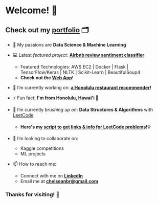 # Welcome! 👋
<h2>Check out my <a href=https://chelseanbr.com>portfolio</a> 🗂</h2>

- 💖 My passions are **Data Science & Machine Learning**
- 💻 Latest *featured project:* **[Airbnb review sentiment classifier](https://github.com/chelseanbr/between-the-lines-hotels)**
  * Featured Technologies: AWS EC2 | Docker | Flask | TensorFlow/Keras | NLTK | Scikit-Learn | BeautifulSoup4
  * **Check out the [Web App](https://tinyurl.com/rating-predictor)!**
- 🔭 I’m currently working on: **[a Honolulu restaurant recommender](https://github.com/chelseanbr/hon-eats-recommender)!**
- ⚡ Fun fact: **I'm from Honolulu, Hawai'i 🌴**
- 🌱 I’m currently *brushing up on*: **Data Structures & Algorithms** with [LeetCode](https://LeetCode.com)
  * <h4>Here's my <a href=https://github.com/chelseanbr/get_leetcode_problems>script to get links & info for LeetCode problems</a>!💡</h3>
  
- 👯 I’m looking to collaborate on: 
  * Kaggle competitions
  * ML projects
- 📫 How to reach me: 
  * Connect with me on **[LinkedIn](https://linkedin.com/in/chelseanbr)**
  * Email me at **chelseanbr@gmail.com**
 
### Thanks for visiting! 🤗
